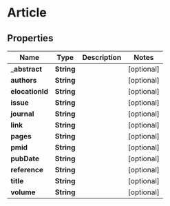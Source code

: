 

# Article


## Properties

Name | Type | Description | Notes
------------ | ------------- | ------------- | -------------
**_abstract** | **String** |  |  [optional]
**authors** | **String** |  |  [optional]
**elocationId** | **String** |  |  [optional]
**issue** | **String** |  |  [optional]
**journal** | **String** |  |  [optional]
**link** | **String** |  |  [optional]
**pages** | **String** |  |  [optional]
**pmid** | **String** |  |  [optional]
**pubDate** | **String** |  |  [optional]
**reference** | **String** |  |  [optional]
**title** | **String** |  |  [optional]
**volume** | **String** |  |  [optional]




